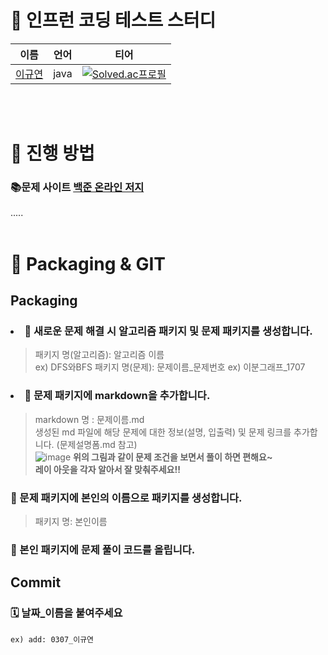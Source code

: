 # 📌 인프런 코딩 테스트 스터디
|이름|언어|티어|
|:------:|:---:|:---:|
|[이규연](https://github.com/Leeky0615)|java|[![Solved.ac프로필](http://mazassumnida.wtf/api/mini/generate_badge?boj=rbdus7174)](https://github.com/mazassumnida/mazassumnida)|

<br/><br/>

# 📌 진행 방법
### 📚문제 사이트 [백준 온라인 저지](https://www.acmicpc.net/)
.....
<br/><br/>

# 📌 Packaging & GIT
## Packaging
### <li>📁 새로운 문제 해결 시 알고리즘 패키지 및 문제 패키지를 생성합니다.</li>
  > 패키지 명(알고리즘): 알고리즘 이름</br> ex) DFS와BFS
  > 패키지 명(문제): 문제이름_문제번호 ex) 이분그래프_1707
### <li>📁 문제 패키지에 markdown을 추가합니다.</li>
  > markdown 명 : 문제이름.md</br>
  > 생성된 md 파일에 해당 문제에 대한 정보(설명, 입출력) 및 문제 링크를 추가합니다. (문제설명폼.md 참고)<br/>
  > ![image](https://user-images.githubusercontent.com/48740872/125735050-632e123e-05e5-4bf5-83c8-94946269cbcb.png)
  **위의 그림과 같이 문제 조건을 보면서 풀이 하면 편해요~<br/>** 
  **레이 아웃을 각자 알아서 잘 맞춰주세요!!**
### 📁 문제 패키지에 본인의 이름으로 패키지를 생성합니다.
  > 패키지 명: 본인이름
### 📁 본인 패키지에 문제 풀이 코드를 올립니다.

## Commit 
###  🗓 날짜_이름을 붙여주세요
    ex) add: 0307_이규연

<br/><br/>
